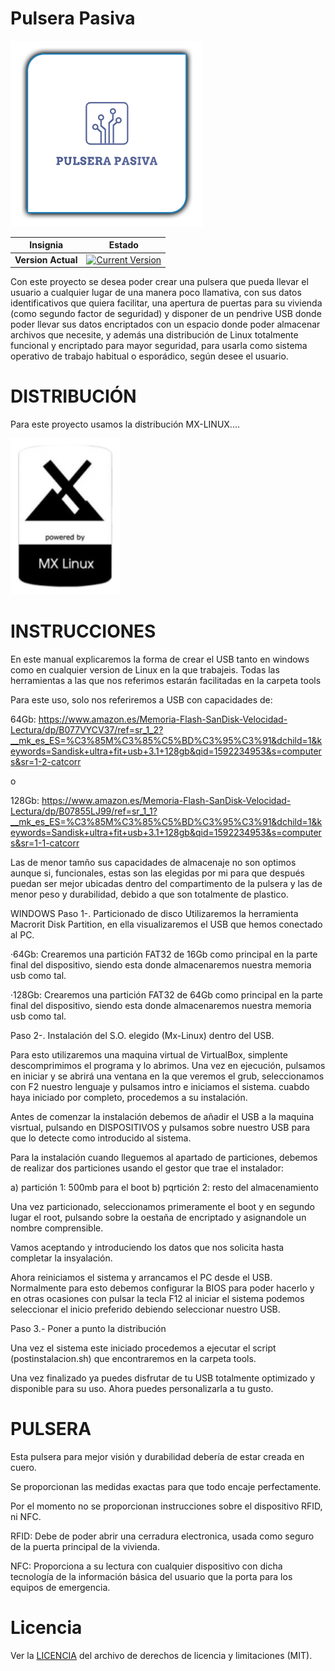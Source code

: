 # Pulsera Pasiva

![Pulsera Pasiva](images/logo.png)

Insignia | Estado
--- | ---
**Version Actual** | [![Current Version](https://img.shields.io/badge/Vesrs%C3%ADon%20Beta-1.0-red)](https://github.com/cu0uz/Pulsera-Pasiva-Linux/releases)


Con este proyecto se desea poder crear una pulsera que pueda llevar el usuario a cualquier lugar de una manera poco llamativa, con sus datos identificativos que quiera facilitar, una apertura de puertas para su vivienda (como segundo factor de seguridad) y disponer de un pendrive USB donde poder llevar sus datos encriptados con un espacio donde poder almacenar archivos que necesite, y además una distribución de Linux totalmente funcional y encriptado para mayor seguridad, para usarla como sistema operativo de trabajo habitual o esporádico, según desee el usuario.


# DISTRIBUCIÓN

Para este proyecto usamos la distribución MX-LINUX....

![DISTRIBUCION](images/PWRD-BY-MX-LINUX.png)

# INSTRUCCIONES

En este manual explicaremos la forma de crear el USB tanto en windows como en cualquier version de Linux en la que trabajeis. Todas las herramientas a las que nos referimos estarán facilitadas en la carpeta tools

Para este uso, solo nos referiremos a USB con capacidades de:

64Gb: https://www.amazon.es/Memoria-Flash-SanDisk-Velocidad-Lectura/dp/B077VYCV37/ref=sr_1_2?__mk_es_ES=%C3%85M%C3%85%C5%BD%C3%95%C3%91&dchild=1&keywords=Sandisk+ultra+fit+usb+3.1+128gb&qid=1592234953&s=computers&sr=1-2-catcorr

o

128Gb: https://www.amazon.es/Memoria-Flash-SanDisk-Velocidad-Lectura/dp/B07855LJ99/ref=sr_1_1?__mk_es_ES=%C3%85M%C3%85%C5%BD%C3%95%C3%91&dchild=1&keywords=Sandisk+ultra+fit+usb+3.1+128gb&qid=1592234953&s=computers&sr=1-1-catcorr

Las de menor tamño sus capacidades de almacenaje no son optimos aunque si, funcionales, estas son las elegidas por mi para que después puedan ser mejor ubicadas dentro del compartimento de la pulsera y las de menor peso y durabilidad, debido a que son totalmente de plastico.

WINDOWS
Paso 1-. Particionado de disco Utilizaremos la herramienta Macrorit Disk Partition, en ella visualizaremos el USB que hemos conectado al PC.

·64Gb: Crearemos una partición FAT32 de 16Gb como principal en la parte final del dispositivo, siendo esta donde almacenaremos nuestra memoria usb como tal.

·128Gb: Crearemos una partición FAT32 de 64Gb como principal en la parte final del dispositivo, siendo esta donde almacenaremos nuestra memoria usb como tal.

Paso 2-. Instalación del S.O. elegido (Mx-Linux) dentro del USB.

Para esto utilizaremos una maquina virtual de VirtualBox, simplente descomprimimos el programa y lo abrimos. Una vez en ejecución,  pulsamos en iniciar y se abrirá una ventana en la que veremos el grub, seleccionamos con F2 nuestro lenguaje y pulsamos intro e iniciamos el sistema. cuabdo haya iniciado por completo, procedemos a su instalación.

Antes de comenzar la instalación debemos de añadir el USB a la maquina visrtual, pulsando en DISPOSITIVOS y pulsamos sobre nuestro USB para que lo detecte como introducido al sistema.

Para la instalación cuando lleguemos al apartado de particiones, debemos de realizar dos particiones usando el gestor que trae el instalador:

a) partición 1: 500mb para el boot
b) pqrtición 2:  resto del almacenamiento

Una vez particionado, seleccionamos primeramente el boot y en segundo lugar el root, pulsando sobre la oestaña de encriptado y asignandole un nombre comprensible.

Vamos aceptando y introduciendo los datos que nos solicita hasta completar la insyalación.

Ahora reiniciamos el sistema y arrancamos el PC desde el USB. Normalmente para esto debemos configurar la BIOS para poder hacerlo y en otras ocasiones con pulsar la tecla F12 al iniciar el sistema podemos seleccionar el inicio preferido debiendo seleccionar nuestro USB.

Paso 3.- Poner a punto la distribución

Una vez el sistema este iniciado procedemos a ejecutar el script (postinstalacion.sh) que encontraremos en la carpeta tools.

Una vez finalizado ya puedes disfrutar de tu USB totalmente optimizado y disponible para su uso. Ahora puedes personalizarla a tu gusto.

# PULSERA

Esta pulsera para mejor visión y durabilidad debería de estar creada en cuero.

Se proporcionan las medidas exactas para que todo encaje perfectamente.

Por el momento no se proporcionan instrucciones sobre el dispositivo RFID, ni NFC. 

RFID: Debe de poder abrir una cerradura electronica, usada como seguro de la puerta principal de la vivienda.

NFC:  Proporciona a su lectura con cualquier dispositivo con dicha tecnología de la información básica del  usuario que la porta para los equipos de emergencia.

# Licencia
Ver la [LICENCIA](LICENSE.md) del archivo de derechos de licencia y limitaciones (MIT).
